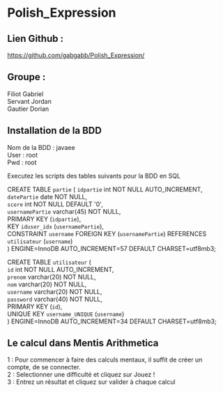 # Polish_Expression

## Lien Github :

https://github.com/gabgabb/Polish_Expression/

## Groupe :

Filiot Gabriel <br>
Servant Jordan <br>
Gautier Dorian <br>

## Installation de la BDD

Nom de la BDD : javaee <br>
User : root <br>
Pwd : root <br>

Executez les scripts des tables suivants pour la BDD en SQL

CREATE TABLE `partie` (
  `idpartie` int NOT NULL AUTO_INCREMENT,<br>
  `datePartie` date NOT NULL,<br>
  `score` int NOT NULL DEFAULT '0',<br>
  `usernamePartie` varchar(45) NOT NULL,<br>
  PRIMARY KEY (`idpartie`),<br>
  KEY `iduser_idx` (`usernamePartie`),<br>
  CONSTRAINT `username` FOREIGN KEY (`usernamePartie`) REFERENCES `utilisateur` (`username`)<br>
) ENGINE=InnoDB AUTO_INCREMENT=57 DEFAULT CHARSET=utf8mb3;

CREATE TABLE `utilisateur` (<br>
  `id` int NOT NULL AUTO_INCREMENT,<br>
  `prenom` varchar(20) NOT NULL,<br>
  `nom` varchar(20) NOT NULL,<br>
  `username` varchar(20) NOT NULL,<br>
  `password` varchar(40) NOT NULL,<br>
  PRIMARY KEY (`id`),<br>
  UNIQUE KEY `username_UNIQUE` (`username`)<br>
) ENGINE=InnoDB AUTO_INCREMENT=34 DEFAULT CHARSET=utf8mb3;<br>

## Le calcul dans Mentis Arithmetica

1 : Pour commencer à faire des calculs mentaux, il suffit de créer un compte, de se connecter. <br>
2 : Selectionner une difficulté et cliquez sur Jouez ! <br>
3 : Entrez un résultat et cliquez sur valider à chaque calcul
